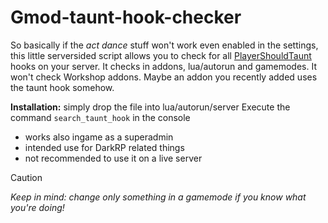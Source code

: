 # Gmod-taunt-hook-checker
So basically if the *act dance* stuff won't work even enabled in the settings, this little serversided script allows you to check for all [PlayerShouldTaunt](https://wiki.facepunch.com/gmod/GM:PlayerShouldTaunt) hooks on your server.
It checks in addons, lua/autorun and gamemodes. It won't check Workshop addons. 
Maybe an addon you recently added uses the taunt hook somehow.

**Installation:** simply drop the file into lua/autorun/server
Execute the command ```search_taunt_hook``` in the console
+ works also ingame as a superadmin
+ intended use for DarkRP related things
+ not recommended to use it on a live server

> [!CAUTION]
> *Keep in mind: change only something in a gamemode if you know what you're doing!*

